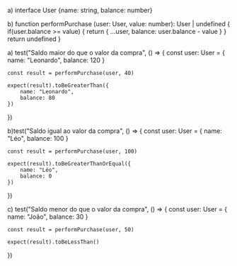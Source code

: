 <!-- Exercício 1 -->

a)
  interface User {name: string, balance: number}

b) function performPurchase (user: User, value: number): User | undefined {
	if(user.balance >= value) {
		return {
			...user,
			balance: user.balance - value
		}
	}
	return undefined
}

<!-- Exercício 2 -->

a) test("Saldo maior do que o valor da compra", () => {
	const user: User = {
		name: "Leonardo",
		balance: 120
	}

	const result = performPurchase(user, 40)

	expect(result).toBeGreaterThan({
		name: "Leonardo",
		balance: 80
	})
})

b)test("Saldo igual ao valor da compra", () => {
	const user: User = {
		name: "Léo",
		balance: 100
	}

	const result = performPurchase(user, 100)

	expect(result).toBeGreaterThanOrEqual({
		name: "Léo",
		balance: 0
	})
})

c) test("Saldo menor do que o valor da compra", () => {
	const user: User = {
		name: "João",
		balance: 30
	}

	const result = performPurchase(user, 50)

	expect(result).toBeLessThan()
})
